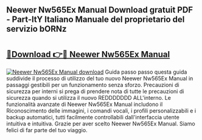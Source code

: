 ## Neewer Nw565Ex Manual Download gratuit PDF - Part-ltY Italiano Manuale del proprietario del servizio bORNz

# <h2><a href="http://dffckak.blite.top/?on=Neewer+Nw565Ex+Manual">🔗Download 👉🔴 Neewer Nw565Ex Manual</a></h2>

[![Neewer Nw565Ex Manual download](https://i.imgur.com/lujVjoI.png)](http://dffckak.blite.top/?on=Neewer+Nw565Ex+Manual)
Guida passo passo questa guida suddivide il processo di utilizzo del tuo nuovo Neewer Nw565Ex Manual in passaggi gestibili per un funzionamento senza sforzo. Precauzioni di sicurezza per interni si prega di prendere nota di tutte le precauzioni di sicurezza quando si utilizza il nuovo REDDDDDDD ALL'interno. Le funzionalità avanzate di Neewer Nw565Ex Manual includono il Riconoscimento delle immagini, i comandi vocali, i profili personalizzabili e i backup automatici, tutti facilmente controllabili dall'interfaccia utente intuitiva e intuitiva. Grazie per aver scelto Neewer Nw565Ex Manual. Siamo felici di far parte del tuo viaggio.
